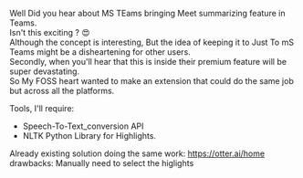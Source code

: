 Well Did you hear about MS TEams bringing Meet summarizing feature in Teams.  
Isn't this exciting ? :heart_eyes:  
Although the concept is interesting, But the idea of keeping it to Just To mS Teams might be a disheartening for other users.  
Secondly, when you'll hear that this is inside their premium feature will be super devastating.    
So My FOSS heart wanted to make an extension that could do the same job but across all the platforms.  

Tools, I'll require:
* Speech-To-Text_conversion API 
* NLTK Python Library for Highlights.

Already existing solution doing the same work:
 https://otter.ai/home
drawbacks:
Manually need to select the higlights
